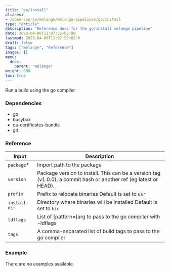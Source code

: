 ```yaml
---
title: "go/install"
aliases:
- /open-source/melange/melange-pipelines/go/install
type: "article"
description: "Reference docs for the go/install melange pipeline"
date: 2023-04-06T11:07:52+02:00
lastmod: 2023-04-06T11:07:52+02:0
draft: false
tags: ["melange", "Reference"]
images: []
menu:
  docs:
    parent: "melange"
weight: 600
toc: true
---
```



Run a build using the go compiler

### Dependencies
- go
- busybox
- ca-certificates-bundle
- git


### Reference
| Input         | Description                                                                                                       |
|---------------|-------------------------------------------------------------------------------------------------------------------|
| `package`*    | Import path to the package                                                                                        |
| `version`     | Package version to install. This can be a version tag (v1.0.0), a commit hash or another ref (eg latest or HEAD). |
| `prefix`      | Prefix to relocate binaries Default is set to `usr`                                                               |
| `install-dir` | Directory where binaries will be installed Default is set to `bin`                                                |
| `ldflags`     | List of [pattern=]arg to pass to the go compiler with -ldflags                                                    |
| `tags`        | A comma-separated list of build tags to pass to the go compiler                                                   |


### Example
There are no examples available.
